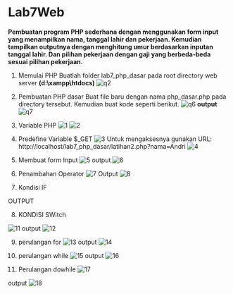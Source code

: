 # Lab7Web

**Pembuatan program PHP sederhana dengan menggunakan form input yang menampilkan
nama, tanggal lahir dan pekerjaan. Kemudian tampilkan outputnya dengan menghitung
umur berdasarkan inputan tanggal lahir. Dan pilihan pekerjaan dengan gaji yang
berbeda-beda sesuai pilihan pekerjaan.**
1. Memulai PHP
    Buatlah folder lab7_php_dasar pada root directory web server **(d:\xampp\htdocs)**
 ![q2](https://user-images.githubusercontent.com/81581236/117686241-ddfbf600-b1e0-11eb-95b1-2a7a91dfc63e.PNG)

2. Pembuatan PHP dasar
    Buat file baru dengan nama php_dasar.php pada directory tersebut. Kemudian buat
kode seperti berikut.
![q6](https://user-images.githubusercontent.com/81581236/117686482-1bf91a00-b1e1-11eb-9dec-773ecdd6bd13.PNG)
**output**
![q7](https://user-images.githubusercontent.com/81581236/117686539-2c10f980-b1e1-11eb-80a6-e8198c07e27c.PNG)

3. Variable PHP
    ![1](https://user-images.githubusercontent.com/81581236/117686914-8611bf00-b1e1-11eb-8bc0-8b0156bf8778.PNG)
![2](https://user-images.githubusercontent.com/81581236/117687734-44354880-b1e2-11eb-8857-9c87074e6230.PNG)

4. Predefine Variable $_GET
    ![3](https://user-images.githubusercontent.com/81581236/117694455-5ebef000-b1e9-11eb-94fb-d4d53bdad2e9.PNG)
Untuk mengaksesnya gunakan URL: http://localhost/lab7_php_dasar/latihan2.php?nama=Andri
![4](https://user-images.githubusercontent.com/81581236/117694529-7302ed00-b1e9-11eb-8bb1-041d58386610.PNG)

5. Membuat form Input
![5](https://user-images.githubusercontent.com/81581236/117697491-b743bc80-b1ec-11eb-813f-a72c352ca18d.PNG)
output
![6](https://user-images.githubusercontent.com/81581236/117697538-c32f7e80-b1ec-11eb-96da-64506709d99b.PNG)

6. Penambahan Operator
![7](https://user-images.githubusercontent.com/81581236/117697972-55d01d80-b1ed-11eb-9d89-11013c9f7368.PNG)
Output
![8](https://user-images.githubusercontent.com/81581236/117697983-58327780-b1ed-11eb-902d-e0336fc44d8f.PNG)

7. Kondisi IF
    
OUTPUT



8. KONDISI SWitch

 ![11](https://user-images.githubusercontent.com/81581236/117705965-ebbc7600-b1f6-11eb-8ff3-872c8d0cdd7a.PNG)
output
![12](https://user-images.githubusercontent.com/81581236/117706005-f971fb80-b1f6-11eb-9151-65023feec5bf.PNG)

9. perulangan for
  ![13](https://user-images.githubusercontent.com/81581236/117706477-89b04080-b1f7-11eb-8770-a841ad4de4e8.PNG)
output
![14](https://user-images.githubusercontent.com/81581236/117706490-903eb800-b1f7-11eb-8283-c71db608552f.PNG)

10. perulangan while
    ![15](https://user-images.githubusercontent.com/81581236/117706726-da279e00-b1f7-11eb-9c84-79efcdb6ed3f.PNG)
output
![16](https://user-images.githubusercontent.com/81581236/117706748-e14eac00-b1f7-11eb-907b-aecc36c9986b.PNG)

11. Perulangan dowhile
    ![17](https://user-images.githubusercontent.com/81581236/117706985-2e328280-b1f8-11eb-87f1-fa18ff7b126e.PNG)

output
![18](https://user-images.githubusercontent.com/81581236/117707004-338fcd00-b1f8-11eb-965b-cb5729a98f78.PNG)

